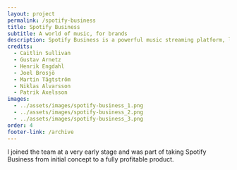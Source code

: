 ```yaml
---
layout: project
permalink: /spotify-business
title: Spotify Business
subtitle: A world of music, for brands
description: Spotify Business is a powerful music streaming platform, licensed for commercial and public spaces. It’s a product entirely aimed to help brands grow their businesses through music.
credits:
  - Caitlin Sullivan
  - Gustav Arnetz
  - Henrik Engdahl
  - Joel Brosjö
  - Martin Tägtström
  - Niklas Alvarsson
  - Patrik Axelsson
images:
  - ../assets/images/spotify-business_1.png
  - ../assets/images/spotify-business_2.png
  - ../assets/images/spotify-business_3.png
order: 4
footer-link: /archive
---
```

I joined the team at a very early stage and was part of taking Spotify Business from initial concept to a fully profitable product.
